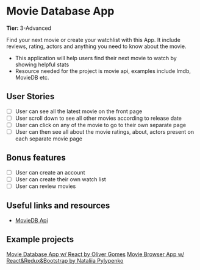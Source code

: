 # Movie Database App

**Tier:** 3-Advanced

Find your next movie or create your watchlist with this App. It include reviews, rating, actors and anything you need to know about the movie.

-   This application will help users find their next movie to watch by showing helpful stats
-   Resource needed for the project is movie api, examples include Imdb, MovieDB etc.

## User Stories

-   [ ] User can see all the latest movie on the front page
-   [ ] User scroll down to see all other movies according to release date
-   [ ] User can click on any of the movie to go to their own separate page
-   [ ] User can then see all about the movie ratings, about, actors present on each separate movie page

## Bonus features

-   [ ] User can create an account
-   [ ] User can create their own watch list
-   [ ] User can review movies

## Useful links and resources

-   [MovieDB Api](https://developers.themoviedb.org/3)

## Example projects

[Movie Database App w/ React by Oliver Gomes](http://phobic-heat.surge.sh/)
[Movie Browser App w/ React&Redux&Bootstrap by Nataliia Pylypenko](https://api-cinema-10d15.firebaseapp.com/)
